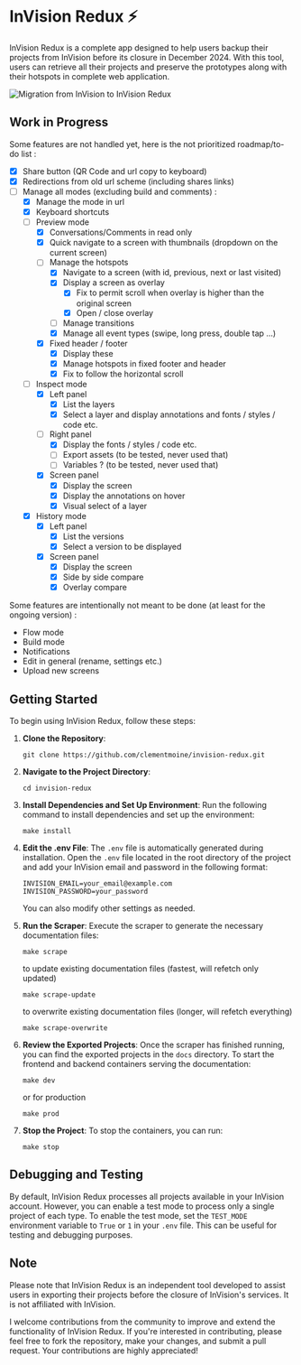 # InVision Redux ⚡️

InVision Redux is a complete app designed to help users backup their projects from InVision before its closure in December 2024. With this tool, users can retrieve all their projects and preserve the prototypes along with their hotspots in complete web application.

![Migration from InVision to InVision Redux](./screenshot.png)

## Work in Progress

Some features are not handled yet, here is the not prioritized roadmap/to-do list :

- [x] Share button (QR Code and url copy to keyboard)
- [x] Redirections from old url scheme (including shares links)
- [ ] Manage all modes (excluding build and comments) :
  - [x] Manage the mode in url
  - [x] Keyboard shortcuts
  - [ ] Preview mode
    - [x] Conversations/Comments in read only
    - [x] Quick navigate to a screen with thumbnails (dropdown on the current screen)
    - [ ] Manage the hotspots
      - [x] Navigate to a screen (with id, previous, next or last visited)
      - [x] Display a screen as overlay
        - [x] Fix to permit scroll when overlay is higher than the original screen
        - [x] Open / close overlay
      - [ ] Manage transitions
      - [x] Manage all event types (swipe, long press, double tap ...)
    - [x] Fixed header / footer
      - [x] Display these
      - [x] Manage hotspots in fixed footer and header
      - [x] Fix to follow the horizontal scroll
  - [ ] Inspect mode
    - [x] Left panel
      - [x] List the layers
      - [x] Select a layer and display annotations and fonts / styles / code etc.
    - [ ] Right panel
      - [x] Display the fonts / styles / code etc.
      - [ ] Export assets (to be tested, never used that)
      - [ ] Variables ? (to be tested, never used that)
    - [x] Screen panel
      - [x] Display the screen
      - [x] Display the annotations on hover
      - [x] Visual select of a layer
  - [x] History mode
    - [x] Left panel
      - [x] List the versions
      - [x] Select a version to be displayed
    - [x] Screen panel
      - [x] Display the screen
      - [x] Side by side compare
      - [x] Overlay compare

Some features are intentionally not meant to be done (at least for the ongoing version) :

- Flow mode
- Build mode
- Notifications
- Edit in general (rename, settings etc.)
- Upload new screens

## Getting Started

To begin using InVision Redux, follow these steps:

1. **Clone the Repository**:

   ```
   git clone https://github.com/clementmoine/invision-redux.git
   ```

2. **Navigate to the Project Directory**:

   ```
   cd invision-redux
   ```

3. **Install Dependencies and Set Up Environment**:
   Run the following command to install dependencies and set up the environment:

   ```
   make install
   ```

4. **Edit the .env File**:
   The `.env` file is automatically generated during installation. Open the `.env` file located in the root directory of the project and add your InVision email and password in the following format:

   ```
   INVISION_EMAIL=your_email@example.com
   INVISION_PASSWORD=your_password
   ```

   You can also modify other settings as needed.

5. **Run the Scraper**:
   Execute the scraper to generate the necessary documentation files:

   ```
   make scrape
   ```

   to update existing documentation files (fastest, will refetch only updated)

   ```
   make scrape-update
   ```

   to overwrite existing documentation files (longer, will refetch everything)

   ```
   make scrape-overwrite
   ```

6. **Review the Exported Projects**:
   Once the scraper has finished running, you can find the exported projects in the `docs` directory. To start the frontend and backend containers serving the documentation:

   ```
   make dev
   ```

   or for production

   ```
   make prod
   ```

7. **Stop the Project**:
   To stop the containers, you can run:
   ```
   make stop
   ```

## Debugging and Testing

By default, InVision Redux processes all projects available in your InVision account. However, you can enable a test mode to process only a single project of each type. To enable the test mode, set the `TEST_MODE` environment variable to `True` or `1` in your `.env` file. This can be useful for testing and debugging purposes.

## Note

Please note that InVision Redux is an independent tool developed to assist users in exporting their projects before the closure of InVision's services. It is not affiliated with InVision.

I welcome contributions from the community to improve and extend the functionality of InVision Redux. If you're interested in contributing, please feel free to fork the repository, make your changes, and submit a pull request. Your contributions are highly appreciated!
